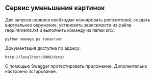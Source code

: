 ## Сервис уменьшения картинок

Для запуска сервиса необходмо клонировать репозиторий, создать виртуальное окружение, установить зависимости из файла requirements.txt и выполнить команду из папки src/:

```
python manage.py runserver
```

Документация доступна по адресу:
```
http://localhost:8000/docs/
```

С помощью Swagger протестировать приложение. Дополнительно настроено логирование.
